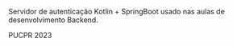 Servidor de autenticação Kotlin + SpringBoot usado nas aulas de desenvolvimento Backend.

PUCPR 2023